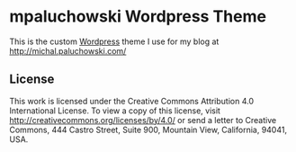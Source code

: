 mpaluchowski Wordpress Theme
============================

This is the custom [Wordpress](http://www.wordpress.org/) theme I use for my blog at http://michal.paluchowski.com/

License
-------

This work is licensed under the Creative Commons Attribution 4.0 International License. To view a copy of this license, visit http://creativecommons.org/licenses/by/4.0/ or send a letter to Creative Commons, 444 Castro Street, Suite 900, Mountain View, California, 94041, USA.